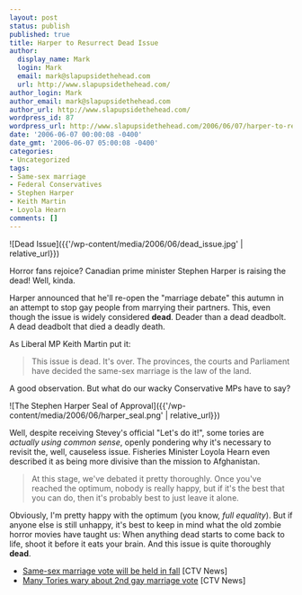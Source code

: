```yaml
---
layout: post
status: publish
published: true
title: Harper to Resurrect Dead Issue
author:
  display_name: Mark
  login: Mark
  email: mark@slapupsidethehead.com
  url: http://www.slapupsidethehead.com/
author_login: Mark
author_email: mark@slapupsidethehead.com
author_url: http://www.slapupsidethehead.com/
wordpress_id: 87
wordpress_url: http://www.slapupsidethehead.com/2006/06/07/harper-to-resurrect-dead-issue/
date: '2006-06-07 00:00:08 -0400'
date_gmt: '2006-06-07 05:00:08 -0400'
categories:
- Uncategorized
tags:
- Same-sex marriage
- Federal Conservatives
- Stephen Harper
- Keith Martin
- Loyola Hearn
comments: []
---
```

![Dead Issue]({{'/wp-content/media/2006/06/dead_issue.jpg' | relative_url}})

Horror fans rejoice? Canadian prime minister Stephen Harper is raising the dead! Well, kinda.

Harper announced that he'll re-open the "marriage debate" this autumn in an attempt to stop gay people from marrying their partners. This, even though the issue is widely considered **dead**. Deader than a dead deadbolt. A dead deadbolt that died a deadly death.

As Liberal MP Keith Martin put it:

> This issue is dead. It's over. The provinces, the courts and Parliament have decided the same-sex marriage is the law of the land.

A good observation. But what do our wacky Conservative MPs have to say?

![The Stephen Harper Seal of Approval]({{'/wp-content/media/2006/06/harper_seal.png' | relative_url}})

Well, despite receiving Stevey's official "Let's do it!", some tories are _actually using_ _common sense_, openly pondering why it's necessary to revisit the, well, causeless issue. Fisheries Minister Loyola Hearn even described it as being more divisive than the mission to Afghanistan.

> At this stage, we've debated it pretty thoroughly. Once you've reached the optimum, nobody is really happy, but if it's the best that you can do, then it's probably best to just leave it alone.

Obviously, I'm pretty happy with the optimum (you know, _full equality_). But if anyone else is still unhappy, it's best to keep in mind what the old zombie horror movies have taught us: When anything dead starts to come back to life, shoot it before it eats your brain. And this issue is quite thoroughly **dead**.

- [Same-sex marriage vote will be held in fall](http://www.ctv.ca/servlet/ArticleNews/story/CTVNews/20060602/harper_samesexvote_060602/20060602?hub=CTVNewsAt11) [CTV News]
- [Many Tories wary about 2nd gay marriage vote](http://www.ctv.ca/servlet/ArticleNews/story/CTVNews/20060531/conservatives_samesex_060531/20060531?hub=Canada) [CTV News]
